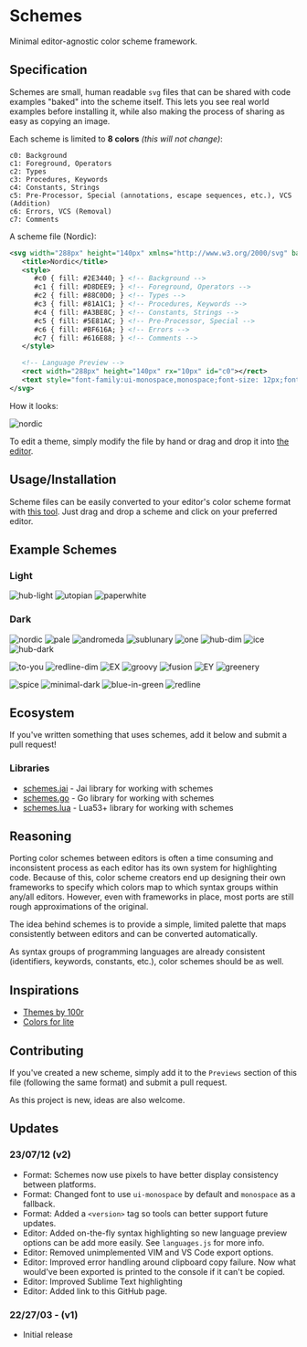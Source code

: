 # Schemes

Minimal editor-agnostic color scheme framework.


## Specification

Schemes are small, human readable `svg` files that can be shared with code examples
"baked" into the scheme itself. This lets you see real world examples before
installing it, while also making the process of sharing as easy as copying an image.

Each scheme is limited to **8 colors** *(this will not change)*:

```
c0: Background
c1: Foreground, Operators
c2: Types
c3: Procedures, Keywords
c4: Constants, Strings
c5: Pre-Processor, Special (annotations, escape sequences, etc.), VCS (Addition)
c6: Errors, VCS (Removal)
c7: Comments
```

A scheme file (Nordic):

```xml
<svg width="288px" height="140px" xmlns="http://www.w3.org/2000/svg" baseProfile="full" version="1.1">
   <title>Nordic</title>
   <style>
      #c0 { fill: #2E3440; } <!-- Background -->
      #c1 { fill: #D8DEE9; } <!-- Foreground, Operators -->
      #c2 { fill: #88C0D0; } <!-- Types -->
      #c3 { fill: #81A1C1; } <!-- Procedures, Keywords -->
      #c4 { fill: #A3BE8C; } <!-- Constants, Strings -->
      #c5 { fill: #5E81AC; } <!-- Pre-Processor, Special -->
      #c6 { fill: #BF616A; } <!-- Errors -->
      #c7 { fill: #616E88; } <!-- Comments -->
   </style>

   <!-- Language Preview -->
   <rect width="288px" height="140px" rx="10px" id="c0"></rect>
   <text style="font-family:ui-monospace,monospace;font-size: 12px;font-weight:400;" id="c1"><tspan x="5px" y="19px"><tspan id="c5">import</tspan> <tspan id="c3">"fmt"</tspan></tspan><tspan x="19px" y="33px"></tspan><tspan x="5px" y="47px"><tspan id="c3">type</tspan> Point <tspan id="c2">struct</tspan> {</tspan><tspan x="19px" y="61px">X, Y <tspan id="c2">float32</tspan></tspan><tspan x="5px" y="75px">}</tspan><tspan x="5px" y="89px"><tspan id="c3">func</tspan> <tspan id="c3">main</tspan>() {</tspan><tspan x="19px" y="103px">p := Point{ <tspan id="c6" style="text-decoration: underline wavy">x</tspan>: <tspan id="c3">10</tspan>, Y: <tspan id="c3">30</tspan> }</tspan><tspan x="19px" y="117px">fmt.printf(<tspan id="c3">"Point %v<tspan id="c5">\n</tspan>"</tspan>, p)</tspan><tspan x="5px" y="131px">} <tspan id="c7">// This is a comment</tspan></tspan></text>
</svg>
```

How it looks:

![nordic](previews/nordic.svg)


To edit a theme, simply modify the file by hand or drag and drop it into [the editor](https://judahcaruso.com/schemes).


## Usage/Installation

Scheme files can be easily converted to your editor's color scheme format
with [this tool](https://judahcaruso.com/schemes). Just drag and drop a scheme
and click on your preferred editor.


## Example Schemes

### Light

![hub-light](previews/hub-light.svg)
![utopian](previews/utopian.svg)
![paperwhite](previews/paperwhite.svg)


### Dark

![nordic](previews/nordic.svg)
![pale](previews/pale.svg)
![andromeda](previews/andromeda.svg)
![sublunary](previews/sublunary.svg)
![one](previews/one.svg)
![hub-dim](previews/hub-dim.svg)
![ice](previews/ice.svg)
![hub-dark](previews/hub-dark.svg)

![to-you](previews/to-you.svg)
![redline-dim](previews/redline-dim.svg)
![EX](previews/EX.svg)
![groovy](previews/groovy.svg)
![fusion](previews/fusion.svg)
![EY](previews/EY.svg)
![greenery](previews/greenery.svg)

![spice](previews/spice.svg)
![minimal-dark](previews/minimal-dark.svg)
![blue-in-green](previews/blue-in-green.svg)
![redline](previews/redline.svg)


## Ecosystem

If you've written something that uses schemes, add it below and submit a pull request!

### Libraries

- [schemes.jai](https://github.com/judah-caruso/schemes.jai) - Jai library for working with schemes
- [schemes.go](https://github.com/judah-caruso/schemes.go) - Go library for working with schemes
- [schemes.lua](https://github.com/judah-caruso/schemes.lua) - Lua53+ library for working with schemes


## Reasoning

Porting color schemes between editors is often a time consuming and inconsistent
process as each editor has its own system for highlighting code. Because of this,
color scheme creators end up designing their own frameworks to specify which
colors map to which syntax groups within any/all editors. However, even with
frameworks in place, most ports are still rough approximations of the original.

The idea behind schemes is to provide a simple, limited palette that maps
consistently between editors and can be converted automatically.

As syntax groups of programming languages are already consistent (identifiers, keywords, constants, etc.),
color schemes should be as well.


## Inspirations

- [Themes by 100r](https://github.com/hundredrabbits/Themes)
- [Colors for lite](https://github.com/rxi/lite-colors)


## Contributing

If you've created a new scheme, simply add it to the `Previews` section of 
this file (following the same format) and submit a pull request.

As this project is new, ideas are also welcome.


## Updates

### 23/07/12 (v2)
   - Format: Schemes now use pixels to have better display consistency between platforms.
   - Format: Changed font to use `ui-monospace` by default and `monospace` as a fallback.
   - Format: Added a `<version>` tag so tools can better support future updates.
   - Editor: Added on-the-fly syntax highlighting so new language preview options can be add more easily. See `languages.js` for more info.
   - Editor: Removed unimplemented VIM and VS Code export options.
   - Editor: Improved error handling around clipboard copy failure. Now what would've been exported is printed to the console if it can't be copied.
   - Editor: Improved Sublime Text highlighting
   - Editor: Added link to this GitHub page.

### 22/27/03 - (v1)
   - Initial release
